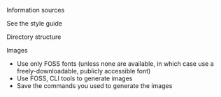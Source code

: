 Information sources

See the style guide

Directory structure

Images
- Use only FOSS fonts (unless none are available, in which case use a
  freely-downloadable, publicly accessible font)
- Use FOSS, CLI tools to generate images
- Save the commands you used to generate the images
